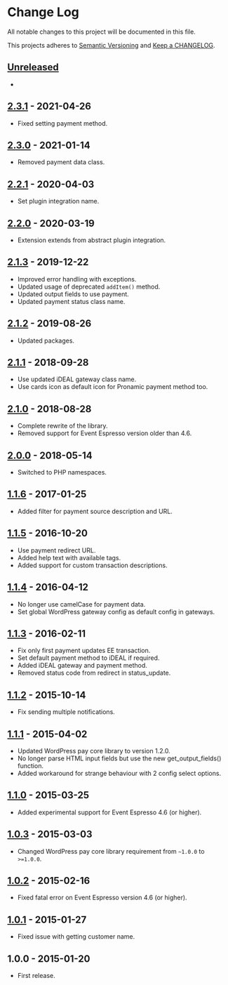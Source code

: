 # Change Log

All notable changes to this project will be documented in this file.

This projects adheres to [Semantic Versioning](http://semver.org/) and [Keep a CHANGELOG](http://keepachangelog.com/).

## [Unreleased][unreleased]
-

## [2.3.1] - 2021-04-26
- Fixed setting payment method.

## [2.3.0] - 2021-01-14
- Removed payment data class.

## [2.2.1] - 2020-04-03
- Set plugin integration name.

## [2.2.0] - 2020-03-19
- Extension extends from abstract plugin integration.

## [2.1.3] - 2019-12-22
- Improved error handling with exceptions.
- Updated usage of deprecated `addItem()` method.
- Updated output fields to use payment.
- Updated payment status class name.

## [2.1.2] - 2019-08-26
- Updated packages.

## [2.1.1] - 2018-09-28
- Use updated iDEAL gateway class name.
- Use cards icon as default icon for Pronamic payment method too.

## [2.1.0] - 2018-08-28
- Complete rewrite of the library.
- Removed support for Event Espresso version older than 4.6.

## [2.0.0] - 2018-05-14
- Switched to PHP namespaces.

## [1.1.6] - 2017-01-25
- Added filter for payment source description and URL.

## [1.1.5] - 2016-10-20
- Use payment redirect URL.
- Added help text with available tags.
- Added support for custom transaction descriptions.

## [1.1.4] - 2016-04-12
- No longer use camelCase for payment data.
- Set global WordPress gateway config as default config in gateways.

## [1.1.3] - 2016-02-11
- Fix only first payment updates EE transaction.
- Set default payment method to iDEAL if required.
- Added iDEAL gateway and payment method.
- Removed status code from redirect in status_update.

## [1.1.2] - 2015-10-14
- Fix sending multiple notifications.

## [1.1.1] - 2015-04-02
- Updated WordPress pay core library to version 1.2.0.
- No longer parse HTML input fields but use the new get_output_fields() function.
- Added workaround for strange behaviour with 2 config select options.

## [1.1.0] - 2015-03-25
- Added experimental support for Event Espresso 4.6 (or higher).

## [1.0.3] - 2015-03-03
- Changed WordPress pay core library requirement from `~1.0.0` to `>=1.0.0`.

## [1.0.2] - 2015-02-16
- Fixed fatal error on Event Espresso version 4.6 (or higher).

## [1.0.1] - 2015-01-27
- Fixed issue with getting customer name.

## 1.0.0 - 2015-01-20
- First release.

[unreleased]: https://github.com/wp-pay-extensions/event-espresso/compare/2.3.1...HEAD
[2.3.1]: https://github.com/wp-pay-extensions/event-espresso/compare/2.3.0...2.3.1
[2.3.0]: https://github.com/wp-pay-extensions/event-espresso/compare/2.2.1...2.3.0
[2.2.1]: https://github.com/wp-pay-extensions/event-espresso/compare/2.2.0...2.2.1
[2.2.0]: https://github.com/wp-pay-extensions/event-espresso/compare/2.1.3...2.2.0
[2.1.3]: https://github.com/wp-pay-extensions/event-espresso/compare/2.1.2...2.1.3
[2.1.2]: https://github.com/wp-pay-extensions/event-espresso/compare/2.1.1...2.1.2
[2.1.1]: https://github.com/wp-pay-extensions/event-espresso/compare/2.1.0...2.1.1
[2.1.0]: https://github.com/wp-pay-extensions/event-espresso/compare/2.0.0...2.1.0
[2.0.0]: https://github.com/wp-pay-extensions/event-espresso/compare/1.1.6...2.0.0
[1.1.6]: https://github.com/wp-pay-extensions/event-espresso/compare/1.1.5...1.1.6
[1.1.5]: https://github.com/wp-pay-extensions/event-espresso/compare/1.1.4...1.1.5
[1.1.4]: https://github.com/wp-pay-extensions/event-espresso/compare/1.1.3...1.1.4
[1.1.3]: https://github.com/wp-pay-extensions/event-espresso/compare/1.1.2...1.1.3
[1.1.2]: https://github.com/wp-pay-extensions/event-espresso/compare/1.1.1...1.1.2
[1.1.1]: https://github.com/wp-pay-extensions/event-espresso/compare/1.1.0...1.1.1
[1.1.0]: https://github.com/wp-pay-extensions/event-espresso/compare/1.0.3...1.1.0
[1.0.3]: https://github.com/wp-pay-extensions/event-espresso/compare/1.0.2...1.0.3
[1.0.2]: https://github.com/wp-pay-extensions/event-espresso/compare/1.0.1...1.0.2
[1.0.1]: https://github.com/wp-pay-extensions/event-espresso/compare/1.0.0...1.0.1
